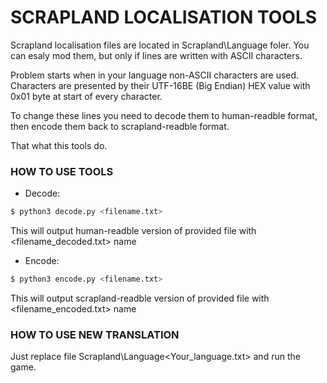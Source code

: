 # SCRAPLAND LOCALISATION TOOLS

Scrapland localisation files are located in Scrapland\Language foler. You can esaly mod them, but only if lines are written with ASCII characters. 

Problem starts when in your language non-ASCII characters are used. Characters are presented by their UTF-16BE (Big Endian) HEX value with 0x01 byte at start of every character.

To change these lines you need to decode them to human-readble format, then encode them back to scrapland-readble format. 

That what this tools do.

### HOW TO USE TOOLS

* Decode: 
```bash
$ python3 decode.py <filename.txt>
```
This will output human-readble version of provided file with <filename_decoded.txt> name


* Encode: 
```bash
$ python3 encode.py <filename.txt>
```
This will output scrapland-readble version of provided file with <filename_encoded.txt> name

### HOW TO USE NEW TRANSLATION

Just replace file Scrapland\Language\<Your_language.txt> and run the game.
